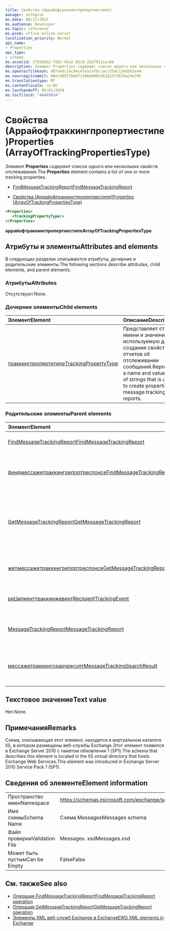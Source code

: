 ```yaml
---
title: Свойства (Аррайофтраккингпропертиестипе)
manager: sethgros
ms.date: 09/17/2015
ms.audience: Developer
ms.topic: reference
ms.prod: office-online-server
localization_priority: Normal
api_name:
- Properties
api_type:
- schema
ms.assetid: 175566d2-fd62-45a2-8518-2827912cec88
description: Элемент Properties содержит список одного или нескольких свойств отслеживания.
ms.openlocfilehash: 007a4dc14c84c47ea7af8ccacc554c134d563e44
ms.sourcegitcommit: 88ec988f2bb67c1866d06b361615f3674a24e795
ms.translationtype: MT
ms.contentlocale: ru-RU
ms.lasthandoff: 06/01/2020
ms.locfileid: "44465634"
---
```

# <a name="properties-arrayoftrackingpropertiestype"></a><span data-ttu-id="921f1-103">Свойства (Аррайофтраккингпропертиестипе)</span><span class="sxs-lookup"><span data-stu-id="921f1-103">Properties (ArrayOfTrackingPropertiesType)</span></span>

<span data-ttu-id="921f1-104">Элемент **Properties** содержит список одного или нескольких свойств отслеживания.</span><span class="sxs-lookup"><span data-stu-id="921f1-104">The **Properties** element contains a list of one or more tracking properties.</span></span> 
  
- [<span data-ttu-id="921f1-105">FindMessageTrackingReport</span><span class="sxs-lookup"><span data-stu-id="921f1-105">FindMessageTrackingReport</span></span>](findmessagetrackingreport.md)
  
- [<span data-ttu-id="921f1-106">Свойства (Аррайофтраккингпропертиестипе)</span><span class="sxs-lookup"><span data-stu-id="921f1-106">Properties (ArrayOfTrackingPropertiesType)</span></span>](properties-arrayoftrackingpropertiestype.md)
  
```xml
<Properties>
   <TrackingPropertyType/>
</Properties>
```

<span data-ttu-id="921f1-107">**аррайофтраккингпропертиестипе**</span><span class="sxs-lookup"><span data-stu-id="921f1-107">**ArrayOfTrackingPropertiesType**</span></span>

## <a name="attributes-and-elements"></a><span data-ttu-id="921f1-108">Атрибуты и элементы</span><span class="sxs-lookup"><span data-stu-id="921f1-108">Attributes and elements</span></span>

<span data-ttu-id="921f1-109">В следующих разделах описываются атрибуты, дочерние и родительские элементы.</span><span class="sxs-lookup"><span data-stu-id="921f1-109">The following sections describe attributes, child elements, and parent elements.</span></span>
  
### <a name="attributes"></a><span data-ttu-id="921f1-110">Атрибуты</span><span class="sxs-lookup"><span data-stu-id="921f1-110">Attributes</span></span>

<span data-ttu-id="921f1-111">Отсутствуют.</span><span class="sxs-lookup"><span data-stu-id="921f1-111">None.</span></span>
  
### <a name="child-elements"></a><span data-ttu-id="921f1-112">Дочерние элементы</span><span class="sxs-lookup"><span data-stu-id="921f1-112">Child elements</span></span>

|<span data-ttu-id="921f1-113">**Элемент**</span><span class="sxs-lookup"><span data-stu-id="921f1-113">**Element**</span></span>|<span data-ttu-id="921f1-114">**Описание**</span><span class="sxs-lookup"><span data-stu-id="921f1-114">**Description**</span></span>|
|:-----|:-----|
|[<span data-ttu-id="921f1-115">траккингпропертитипе</span><span class="sxs-lookup"><span data-stu-id="921f1-115">TrackingPropertyType</span></span>](trackingpropertytype.md) <br/> |<span data-ttu-id="921f1-116">Представляет строку имени и значения, используемую для создания свойств отчетов об отслеживании сообщений.</span><span class="sxs-lookup"><span data-stu-id="921f1-116">Represents a name and value pair of strings that is used to create properties for message tracking reports.</span></span>  <br/> |
   
### <a name="parent-elements"></a><span data-ttu-id="921f1-117">Родительские элементы</span><span class="sxs-lookup"><span data-stu-id="921f1-117">Parent elements</span></span>

|<span data-ttu-id="921f1-118">**Элемент**</span><span class="sxs-lookup"><span data-stu-id="921f1-118">**Element**</span></span>|<span data-ttu-id="921f1-119">**Описание**</span><span class="sxs-lookup"><span data-stu-id="921f1-119">**Description**</span></span>|
|:-----|:-----|
|[<span data-ttu-id="921f1-120">FindMessageTrackingReport</span><span class="sxs-lookup"><span data-stu-id="921f1-120">FindMessageTrackingReport</span></span>](findmessagetrackingreport.md) <br/> |<span data-ttu-id="921f1-121">Задает условия для типов сообщений, которые требуется найти.</span><span class="sxs-lookup"><span data-stu-id="921f1-121">Specifies criteria for the types of messages to find.</span></span>  <br/> |
|[<span data-ttu-id="921f1-122">финдмессажетраккингрепортреспонсе</span><span class="sxs-lookup"><span data-stu-id="921f1-122">FindMessageTrackingReportResponse</span></span>](findmessagetrackingreportresponse.md) <br/> |<span data-ttu-id="921f1-123">Содержит состояние и результат одного запроса [операции FindMessageTrackingReport](findmessagetrackingreport-operation.md) .</span><span class="sxs-lookup"><span data-stu-id="921f1-123">Contains the status and result of a single [FindMessageTrackingReport operation](findmessagetrackingreport-operation.md) request.</span></span>  <br/> |
|[<span data-ttu-id="921f1-124">GetMessageTrackingReport</span><span class="sxs-lookup"><span data-stu-id="921f1-124">GetMessageTrackingReport</span></span>](getmessagetrackingreport.md) <br/> |<span data-ttu-id="921f1-125">Содержит запрос для [операции GetMessageTrackingReport](getmessagetrackingreport-operation.md) , чтобы получить полный отчет об отслеживании сообщений для указанного идентификатора.</span><span class="sxs-lookup"><span data-stu-id="921f1-125">Contains the request for the [GetMessageTrackingReport operation](getmessagetrackingreport-operation.md) to retrieve the full message tracking report for the specified ID.</span></span>  <br/> |
|[<span data-ttu-id="921f1-126">жетмессажетраккингрепортреспонсе</span><span class="sxs-lookup"><span data-stu-id="921f1-126">GetMessageTrackingReportResponse</span></span>](getmessagetrackingreportresponse.md) <br/> |<span data-ttu-id="921f1-127">Содержит результат одного запроса [операции GetMessageTrackingReport](getmessagetrackingreport-operation.md) .</span><span class="sxs-lookup"><span data-stu-id="921f1-127">Contains the result of a single [GetMessageTrackingReport operation](getmessagetrackingreport-operation.md) request.</span></span>  <br/> |
|[<span data-ttu-id="921f1-128">реЦипиенттраккинжевент</span><span class="sxs-lookup"><span data-stu-id="921f1-128">RecipientTrackingEvent</span></span>](recipienttrackingevent.md) <br/> |<span data-ttu-id="921f1-129">Содержит сведения об отдельном событии получателя.</span><span class="sxs-lookup"><span data-stu-id="921f1-129">Contains information for a single event for a recipient.</span></span>  <br/> |
|[<span data-ttu-id="921f1-130">MessageTrackingReport</span><span class="sxs-lookup"><span data-stu-id="921f1-130">MessageTrackingReport</span></span>](messagetrackingreport.md) <br/> |<span data-ttu-id="921f1-131">Содержит одно сообщение, которое возвращается в [Операция GetMessageTrackingReport](getmessagetrackingreport-operation.md).</span><span class="sxs-lookup"><span data-stu-id="921f1-131">Contains a single message that is returned in a [GetMessageTrackingReport operation](getmessagetrackingreport-operation.md).</span></span>  <br/> |
|[<span data-ttu-id="921f1-132">мессажетраккингсеарчресулт</span><span class="sxs-lookup"><span data-stu-id="921f1-132">MessageTrackingSearchResult</span></span>](messagetrackingsearchresult.md) <br/> |<span data-ttu-id="921f1-133">Содержит один результат одного сообщения для элемента [финдмессажетраккингрепортреспонсе](findmessagetrackingreportresponse.md) .</span><span class="sxs-lookup"><span data-stu-id="921f1-133">Contains a single message result for a [FindMessageTrackingReportResponse](findmessagetrackingreportresponse.md) element.</span></span>  <br/> |
   
## <a name="text-value"></a><span data-ttu-id="921f1-134">Текстовое значение</span><span class="sxs-lookup"><span data-stu-id="921f1-134">Text value</span></span>

<span data-ttu-id="921f1-135">Нет.</span><span class="sxs-lookup"><span data-stu-id="921f1-135">None.</span></span>
  
## <a name="remarks"></a><span data-ttu-id="921f1-136">Примечания</span><span class="sxs-lookup"><span data-stu-id="921f1-136">Remarks</span></span>

<span data-ttu-id="921f1-137">Схема, описывающая этот элемент, находится в виртуальном каталоге IIS, в котором размещены веб-службы Exchange.Этот элемент появился в Exchange Server 2010 с пакетом обновления 1 (SP1).</span><span class="sxs-lookup"><span data-stu-id="921f1-137">The schema that describes this element is located in the IIS virtual directory that hosts Exchange Web Services.This element was introduced in Exchange Server 2010 Service Pack 1 (SP1).</span></span>
  
## <a name="element-information"></a><span data-ttu-id="921f1-138">Сведения об элементе</span><span class="sxs-lookup"><span data-stu-id="921f1-138">Element information</span></span>

|||
|:-----|:-----|
|<span data-ttu-id="921f1-139">Пространство имен</span><span class="sxs-lookup"><span data-stu-id="921f1-139">Namespace</span></span>  <br/> |https://schemas.microsoft.com/exchange/services/2006/messages  <br/> |
|<span data-ttu-id="921f1-140">Имя схемы</span><span class="sxs-lookup"><span data-stu-id="921f1-140">Schema Name</span></span>  <br/> |<span data-ttu-id="921f1-141">Схема Messages</span><span class="sxs-lookup"><span data-stu-id="921f1-141">Messages schema</span></span>  <br/> |
|<span data-ttu-id="921f1-142">Файл проверки</span><span class="sxs-lookup"><span data-stu-id="921f1-142">Validation File</span></span>  <br/> |<span data-ttu-id="921f1-143">Messages. xsd</span><span class="sxs-lookup"><span data-stu-id="921f1-143">Messages.xsd</span></span>  <br/> |
|<span data-ttu-id="921f1-144">Может быть пустым</span><span class="sxs-lookup"><span data-stu-id="921f1-144">Can be Empty</span></span>  <br/> |<span data-ttu-id="921f1-145">False</span><span class="sxs-lookup"><span data-stu-id="921f1-145">False</span></span>  <br/> |
   
## <a name="see-also"></a><span data-ttu-id="921f1-146">См. также</span><span class="sxs-lookup"><span data-stu-id="921f1-146">See also</span></span>

- [<span data-ttu-id="921f1-147">Операция FindMessageTrackingReport</span><span class="sxs-lookup"><span data-stu-id="921f1-147">FindMessageTrackingReport operation</span></span>](findmessagetrackingreport-operation.md)
- [<span data-ttu-id="921f1-148">Операция GetMessageTrackingReport</span><span class="sxs-lookup"><span data-stu-id="921f1-148">GetMessageTrackingReport operation</span></span>](getmessagetrackingreport-operation.md)
- [<span data-ttu-id="921f1-149">Элементы XML веб-служб Exchange в Exchange</span><span class="sxs-lookup"><span data-stu-id="921f1-149">EWS XML elements in Exchange</span></span>](ews-xml-elements-in-exchange.md)


